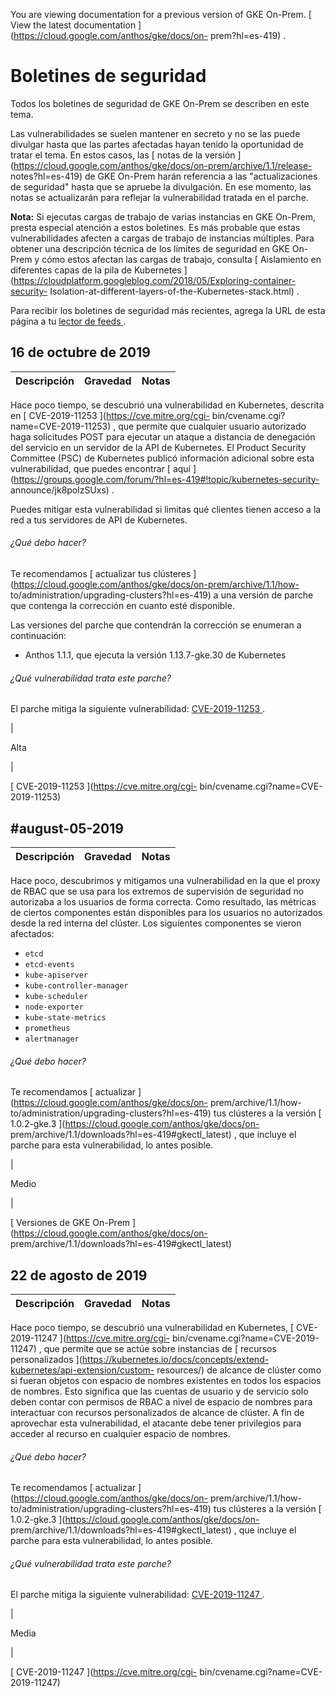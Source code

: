 You are viewing documentation for a previous version of GKE On-Prem. [ View
the latest documentation ](https://cloud.google.com/anthos/gke/docs/on-
prem?hl=es-419) .

#  Boletines de seguridad

Todos los boletines de seguridad de GKE On-Prem se describen en este tema.

Las vulnerabilidades se suelen mantener en secreto y no se las puede divulgar
hasta que las partes afectadas hayan tenido la oportunidad de tratar el tema.
En estos casos, las [ notas de la versión
](https://cloud.google.com/anthos/gke/docs/on-prem/archive/1.1/release-
notes?hl=es-419) de GKE On-Prem harán referencia a las "actualizaciones de
seguridad" hasta que se apruebe la divulgación. En ese momento, las notas se
actualizarán para reflejar la vulnerabilidad tratada en el parche.

**Nota:** Si ejecutas cargas de trabajo de varias instancias en GKE On-Prem,
presta especial atención a estos boletines. Es más probable que estas
vulnerabilidades afecten a cargas de trabajo de instancias múltiples. Para
obtener una descripción técnica de los límites de seguridad en GKE On-Prem y
cómo estos afectan las cargas de trabajo, consulta [ Aislamiento en diferentes
capas de la pila de Kubernetes
](https://cloudplatform.googleblog.com/2018/05/Exploring-container-security-
Isolation-at-different-layers-of-the-Kubernetes-stack.html) .

Para recibir los boletines de seguridad más recientes, agrega la URL de esta
página a tu [ lector de feeds
](https://wikipedia.org/wiki/Comparison_of_feed_aggregators) .

##  16 de octubre de 2019

Descripción  |  Gravedad  |  Notas  
---|---|---  
  
Hace poco tiempo, se descubrió una vulnerabilidad en Kubernetes, descrita en [
CVE-2019-11253 ](https://cve.mitre.org/cgi-
bin/cvename.cgi?name=CVE-2019-11253) , que permite que cualquier usuario
autorizado haga solicitudes POST para ejecutar un ataque a distancia de
denegación del servicio en un servidor de la API de Kubernetes. El Product
Security Committee (PSC) de Kubernetes publicó información adicional sobre
esta vulnerabilidad, que puedes encontrar [ aquí
](https://groups.google.com/forum/?hl=es-419#!topic/kubernetes-security-
announce/jk8polzSUxs) .

Puedes mitigar esta vulnerabilidad si limitas qué clientes tienen acceso a la
red a tus servidores de API de Kubernetes.

######  ¿Qué debo hacer?

Te recomendamos [ actualizar tus clústeres
](https://cloud.google.com/anthos/gke/docs/on-prem/archive/1.1/how-
to/administration/upgrading-clusters?hl=es-419) a una versión de parche que
contenga la corrección en cuanto esté disponible.

Las versiones del parche que contendrán la corrección se enumeran a
continuación:

  * Anthos 1.1.1, que ejecuta la versión 1.13.7-gke.30 de Kubernetes 

######  ¿Qué vulnerabilidad trata este parche?

El parche mitiga la siguiente vulnerabilidad: [ CVE-2019-11253
](https://cve.mitre.org/cgi-bin/cvename.cgi?name=CVE-2019-11253) .

|

Alta

|

[ CVE-2019-11253 ](https://cve.mitre.org/cgi-
bin/cvename.cgi?name=CVE-2019-11253)  
  
##  #august-05-2019

Descripción  |  Gravedad  |  Notas  
---|---|---  
  
Hace poco, descubrimos y mitigamos una vulnerabilidad en la que el proxy de
RBAC que se usa para los extremos de supervisión de seguridad no autorizaba a
los usuarios de forma correcta. Como resultado, las métricas de ciertos
componentes están disponibles para los usuarios no autorizados desde la red
interna del clúster. Los siguientes componentes se vieron afectados:

  * ` etcd `
  * ` etcd-events `
  * ` kube-apiserver `
  * ` kube-controller-manager `
  * ` kube-scheduler `
  * ` node-exporter `
  * ` kube-state-metrics `
  * ` prometheus `
  * ` alertmanager `

######  ¿Qué debo hacer?

Te recomendamos [ actualizar ](https://cloud.google.com/anthos/gke/docs/on-
prem/archive/1.1/how-to/administration/upgrading-clusters?hl=es-419) tus
clústeres a la versión [ 1.0.2-gke.3
](https://cloud.google.com/anthos/gke/docs/on-
prem/archive/1.1/downloads?hl=es-419#gkectl_latest) , que incluye el parche
para esta vulnerabilidad, lo antes posible.

|

Medio

|

[ Versiones de GKE On-Prem ](https://cloud.google.com/anthos/gke/docs/on-
prem/archive/1.1/downloads?hl=es-419#gkectl_latest)  
  
##  22 de agosto de 2019

Descripción  |  Gravedad  |  Notas  
---|---|---  
  
Hace poco tiempo, se descubrió una vulnerabilidad en Kubernetes, [
CVE-2019-11247 ](https://cve.mitre.org/cgi-
bin/cvename.cgi?name=CVE-2019-11247) , que permite que se actúe sobre
instancias de [ recursos personalizados
](https://kubernetes.io/docs/concepts/extend-kubernetes/api-extension/custom-
resources/) de alcance de clúster como si fueran objetos con espacio de
nombres existentes en todos los espacios de nombres. Esto significa que las
cuentas de usuario y de servicio solo deben contar con permisos de RBAC a
nivel de espacio de nombres para interactuar con recursos personalizados de
alcance de clúster. A fin de aprovechar esta vulnerabilidad, el atacante debe
tener privilegios para acceder al recurso en cualquier espacio de nombres.

######  ¿Qué debo hacer?

Te recomendamos [ actualizar ](https://cloud.google.com/anthos/gke/docs/on-
prem/archive/1.1/how-to/administration/upgrading-clusters?hl=es-419) tus
clústeres a la versión [ 1.0.2-gke.3
](https://cloud.google.com/anthos/gke/docs/on-
prem/archive/1.1/downloads?hl=es-419#gkectl_latest) , que incluye el parche
para esta vulnerabilidad, lo antes posible.

######  ¿Qué vulnerabilidad trata este parche?

El parche mitiga la siguiente vulnerabilidad: [ CVE-2019-11247
](https://cve.mitre.org/cgi-bin/cvename.cgi?name=CVE-2019-11247) .

|

Media

|

[ CVE-2019-11247 ](https://cve.mitre.org/cgi-
bin/cvename.cgi?name=CVE-2019-11247)

